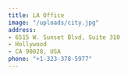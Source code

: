 ```yaml
---
title: LA Office
image: "/uploads/city.jpg"
address:
- 6515 W. Sunset Blvd, Suite 310
- Hollywood
- CA 90028, USA
phone: "+1-323-378-5977"
---
```

